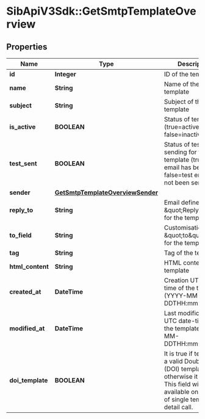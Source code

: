 # SibApiV3Sdk::GetSmtpTemplateOverview

## Properties
Name | Type | Description | Notes
------------ | ------------- | ------------- | -------------
**id** | **Integer** | ID of the template | 
**name** | **String** | Name of the template | 
**subject** | **String** | Subject of the template | 
**is_active** | **BOOLEAN** | Status of template (true&#x3D;active, false&#x3D;inactive) | 
**test_sent** | **BOOLEAN** | Status of test sending for the template (true&#x3D;test email has been sent, false&#x3D;test email has not been sent) | 
**sender** | [**GetSmtpTemplateOverviewSender**](GetSmtpTemplateOverviewSender.md) |  | 
**reply_to** | **String** | Email defined as the \&quot;Reply to\&quot; for the template | 
**to_field** | **String** | Customisation of the \&quot;to\&quot; field for the template | 
**tag** | **String** | Tag of the template | 
**html_content** | **String** | HTML content of the template | 
**created_at** | **DateTime** | Creation UTC date-time of the template (YYYY-MM-DDTHH:mm:ss.SSSZ) | 
**modified_at** | **DateTime** | Last modification UTC date-time of the template (YYYY-MM-DDTHH:mm:ss.SSSZ) | 
**doi_template** | **BOOLEAN** | It is true if template is a valid Double opt-in (DOI) template, otherwise it is false. This field will be available only in case of single template detail call. | [optional] 



